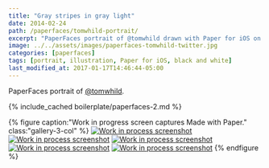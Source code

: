```yaml
---
title: "Gray stripes in gray light"
date: 2014-02-24
path: /paperfaces/tomwhild-portrait/
excerpt: "PaperFaces portrait of @tomwhild drawn with Paper for iOS on an iPad."
image: ../../assets/images/paperfaces-tomwhild-twitter.jpg
categories: [paperfaces]
tags: [portrait, illustration, Paper for iOS, black and white]
last_modified_at: 2017-01-17T14:46:44-05:00
---
```


PaperFaces portrait of [@tomwhild](https://twitter.com/tomwhild).

{% include_cached boilerplate/paperfaces-2.md %}

{% figure caption:"Work in progress screen captures Made with Paper." class:"gallery-3-col" %}
[![Work in process screenshot](../../assets/images/paperfaces-tomwhild-process-1-600.jpg)](../../assets/images/paperfaces-tomwhild-process-1-lg.jpg)
[![Work in process screenshot](../../assets/images/paperfaces-tomwhild-process-2-600.jpg)](../../assets/images/paperfaces-tomwhild-process-2-lg.jpg)
[![Work in process screenshot](../../assets/images/paperfaces-tomwhild-process-3-600.jpg)](../../assets/images/paperfaces-tomwhild-process-3-lg.jpg)
[![Work in process screenshot](../../assets/images/paperfaces-tomwhild-process-4-600.jpg)](../../assets/images/paperfaces-tomwhild-process-4-lg.jpg)
[![Work in process screenshot](../../assets/images/paperfaces-tomwhild-process-5-600.jpg)](../../assets/images/paperfaces-tomwhild-process-5-lg.jpg)
{% endfigure %}
